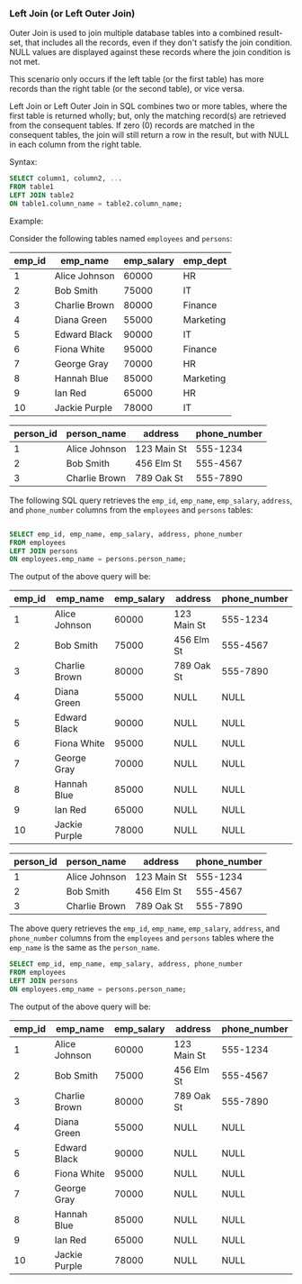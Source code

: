 ### Left Join (or Left Outer Join)

Outer Join is used to join multiple database tables into a combined result-set, that includes all the records, even if they don't satisfy the join condition. NULL values are displayed against these records where the join condition is not met.

This scenario only occurs if the left table (or the first table) has more records than the right table (or the second table), or vice versa.

Left Join or Left Outer Join in SQL combines two or more tables, where the first table is returned wholly; but, only the matching record(s) are retrieved from the consequent tables. If zero (0) records are matched in the consequent tables, the join will still return a row in the result, but with NULL in each column from the right table.

Syntax:
```sql
SELECT column1, column2, ...
FROM table1
LEFT JOIN table2
ON table1.column_name = table2.column_name;
```

Example:

Consider the following tables named `employees` and `persons`:

| emp_id | emp_name      | emp_salary | emp_dept  |
|--------|---------------|------------|-----------|
| 1      | Alice Johnson | 60000      | HR        |
| 2      | Bob Smith     | 75000      | IT        |
| 3      | Charlie Brown | 80000      | Finance   |
| 4      | Diana Green   | 55000      | Marketing |
| 5      | Edward Black  | 90000      | IT        |
| 6      | Fiona White   | 95000      | Finance   |
| 7      | George Gray   | 70000      | HR        |
| 8      | Hannah Blue   | 85000      | Marketing |
| 9      | Ian Red       | 65000      | HR        |
| 10     | Jackie Purple | 78000      | IT        |

| person_id | person_name   | address     | phone_number |
|-----------|---------------|-------------|--------------|
| 1         | Alice Johnson | 123 Main St | 555-1234     |
| 2         | Bob Smith     | 456 Elm St  | 555-4567     |
| 3         | Charlie Brown | 789 Oak St  | 555-7890     |

The following SQL query retrieves the `emp_id`, `emp_name`, `emp_salary`, `address`, and `phone_number` columns from the `employees` and `persons` tables:
```sql

SELECT emp_id, emp_name, emp_salary, address, phone_number
FROM employees
LEFT JOIN persons
ON employees.emp_name = persons.person_name;
```

The output of the above query will be:

| emp_id | emp_name      | emp_salary | address     | phone_number |
|--------|---------------|------------|-------------|--------------|
| 1      | Alice Johnson | 60000      | 123 Main St | 555-1234     |
| 2      | Bob Smith     | 75000      | 456 Elm St  | 555-4567     |
| 3      | Charlie Brown | 80000      | 789 Oak St  | 555-7890     |
| 4      | Diana Green   | 55000      | NULL        | NULL         |
| 5      | Edward Black  | 90000      | NULL        | NULL         |
| 6      | Fiona White   | 95000      | NULL        | NULL         |
| 7      | George Gray   | 70000      | NULL        | NULL         |
| 8      | Hannah Blue   | 85000      | NULL        | NULL         |
| 9      | Ian Red       | 65000      | NULL        | NULL         |
| 10     | Jackie Purple | 78000      | NULL        | NULL         |


| person_id | person_name   | address     | phone_number |
|-----------|---------------|-------------|--------------|
| 1         | Alice Johnson | 123 Main St | 555-1234     |
| 2         | Bob Smith     | 456 Elm St  | 555-4567     |
| 3         | Charlie Brown | 789 Oak St  | 555-7890     |

The above query retrieves the `emp_id`, `emp_name`, `emp_salary`, `address`, and `phone_number` columns from the `employees` and `persons` tables where the `emp_name` is the same as the `person_name`.

```sql
SELECT emp_id, emp_name, emp_salary, address, phone_number
FROM employees
LEFT JOIN persons
ON employees.emp_name = persons.person_name;
```

The output of the above query will be:

| emp_id | emp_name      | emp_salary | address     | phone_number |
|--------|---------------|------------|-------------|--------------|
| 1      | Alice Johnson | 60000      | 123 Main St | 555-1234     |
| 2      | Bob Smith     | 75000      | 456 Elm St  | 555-4567     |
| 3      | Charlie Brown | 80000      | 789 Oak St  | 555-7890     |
| 4      | Diana Green   | 55000      | NULL        | NULL         |
| 5      | Edward Black  | 90000      | NULL        | NULL         |
| 6      | Fiona White   | 95000      | NULL        | NULL         |
| 7      | George Gray   | 70000      | NULL        | NULL         |
| 8      | Hannah Blue   | 85000      | NULL        | NULL         |
| 9      | Ian Red       | 65000      | NULL        | NULL         |
| 10     | Jackie Purple | 78000      | NULL        | NULL         |
```
